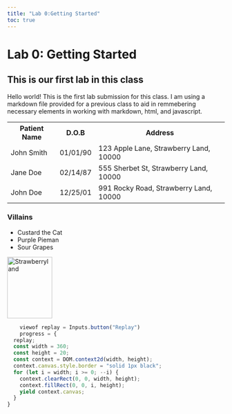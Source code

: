 ```yaml
---
title: "Lab 0:Getting Started"
toc: true
---
```

# Lab 0: Getting Started
## This is our first lab in this class

Hello world! This is the first lab submission for this class. I am using a markdown file provided for a previous class to aid in remmebering necessary elements in working with markdown, html, and javascript.

<table>
<tr>
    <th>Patient Name</th>
    <th>D.O.B</th>
    <th>Address</th>
</tr>
<tr>
    <td>John Smith</td>
    <td>01/01/90</td>
    <td>123 Apple Lane, Strawberry Land, 10000</td>
</tr>
<tr>
    <td>Jane Doe</td>
    <td>02/14/87</td>
    <td>555 Sherbet St, Strawberry Land, 10000</td>
</tr>
<tr>
    <td>John Doe</td>
    <td>12/25/01</td>
    <td>991 Rocky Road, Strawberry Land, 10000</td>
</tr>
</table>

### Villains
<ul>
    <li>Custard the Cat</li>
    <li>Purple Pieman</li>
    <li>Sour Grapes</li>
</ul>

<img src="https://static.wikia.nocookie.net/strawberryshortcake/images/b/b9/Inaccurate_map_of_strawberryland.png/revision/latest?cb=20210430182300" alt="Strawberryland" style="width:104px;height:142px;">

```js
    viewof replay = Inputs.button("Replay")
    progress = {
  replay;
  const width = 360;
  const height = 20;
  const context = DOM.context2d(width, height);
  context.canvas.style.border = "solid 1px black";
  for (let i = width; i >= 0; --i) {
    context.clearRect(0, 0, width, height);
    context.fillRect(0, 0, i, height);
    yield context.canvas;
  }
}
```